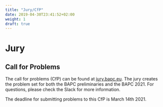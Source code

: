 ```yaml
---
title: "Jury/CfP"
date: 2019-04-30T23:41:52+02:00
weight: 1
draft: true
---
```


# Jury

## Call for Problems

The call for problems (CfP) can be found at [jury.bapc.eu](jury.bapc.eu). The jury creates the problem set for both the BAPC preliminaries and the BAPC 2021. For questions, please check the Slack for more information.

The deadline for submitting problems to this CfP is March 14th 2021.

